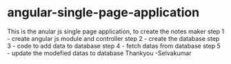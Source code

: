 # angular-single-page-application
This is the anular js single page application, to create the notes maker
step 1 - create angular js module and controller
step 2 - create the database 
step 3 - code to add data to database
step 4 - fetch datas from database
step 5 - update the modefied datas to database
Thankyou -Selvakumar
